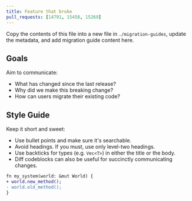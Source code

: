 ```yaml
---
title: Feature that broke
pull_requests: [14791, 15458, 15269]
---
```


Copy the contents of this file into a new file in `./migration-guides`, update the metadata, and add migration guide content here.

## Goals

Aim to communicate:

- What has changed since the last release?
- Why did we make this breaking change?
- How can users migrate their existing code?

## Style Guide

Keep it short and sweet:

- Use bullet points and make sure it's searchable.
- Avoid headings. If you must, use only level-two headings.
- Use backticks for types (e.g. `Vec<T>`) in either the title or the body.
- Diff codeblocks can also be useful for succinctly communicating changes.

```diff
fn my_system(world: &mut World) {
+ world.new_method();
- world.old_method();
}
```
